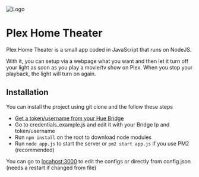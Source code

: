 ![Logo](https://i.imgur.com/QLRJgEn.png)
# Plex Home Theater

Plex Home Theater is a small app coded in JavaScript that runs on NodeJS.

With it, you can setup via a webpage what you want and then let it turn off your light as soon as you play a movie/tv show on Plex. When you stop your playback, the light will turn on again.

## Installation

You can install the project using git clone and the follow these steps


- [Get a token/username from your Hue Bridge](https://www.sitebase.be/generate-phillips-hue-api-token/)
- Go to credentials_example.js and edit it with your Bridge Ip and token/username
- Run `npm install` on the root to download node modules
- Run `node app.js` to start the server or `pm2 start app.js` if you use PM2 (recommended)

You can go to [locahost:3000](http://localhost:3000) to edit the configs or directly from config.json (needs a restart if changed from file)